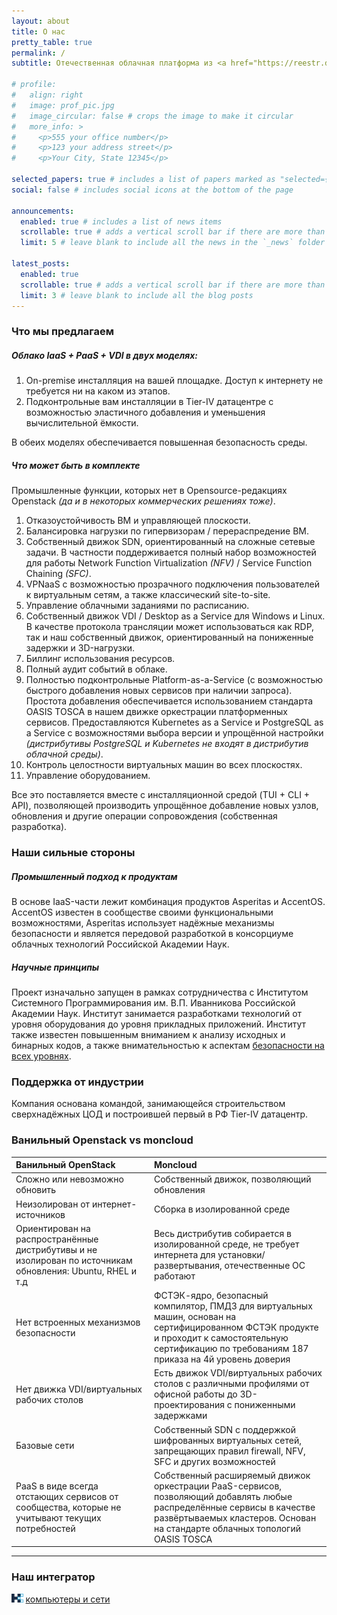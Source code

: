 ```yaml
---
layout: about
title: О нас
pretty_table: true
permalink: /
subtitle: Отечественная облачная платформа из <a href="https://reestr.digital.gov.ru/reestr/3050301/">Реестра ПО МинЦифры №26306</a>

# profile:
#   align: right
#   image: prof_pic.jpg
#   image_circular: false # crops the image to make it circular
#   more_info: >
#     <p>555 your office number</p>
#     <p>123 your address street</p>
#     <p>Your City, State 12345</p>

selected_papers: true # includes a list of papers marked as "selected={true}"
social: false # includes social icons at the bottom of the page

announcements:
  enabled: true # includes a list of news items
  scrollable: true # adds a vertical scroll bar if there are more than 3 news items
  limit: 5 # leave blank to include all the news in the `_news` folder

latest_posts:
  enabled: true
  scrollable: true # adds a vertical scroll bar if there are more than 3 new posts items
  limit: 3 # leave blank to include all the blog posts
---
```


### Что мы предлагаем

##### Облако IaaS + PaaS + VDI в двух моделях:
  1. On-premise инсталляция на вашей площадке. Доступ к интернету не требуется ни на каком из этапов.
  2. Подконтрольные вам инсталляции в Tier-IV датацентре с возможностью эластичного добавления и уменьшения вычислительной ёмкости.

В обеих моделях обеспечивается повышенная безопасность среды.

##### Что может быть в комплекте
  Промышленные функции, которых нет в Opensource-редакциях Openstack _(да и в некоторых коммерческих решениях тоже)_.
  1. Отказоустойчивость ВМ и управляющей плоскости.
  2. Балансировка нагрузки по гипервизорам / перераспредение ВМ.
  3. Собственный движок SDN, ориентированный на сложные сетевые задачи. В частности поддерживается полный набор возможностей для работы Network Function Virtualization _(NFV)_ / Service Function Chaining _(SFC)_.
  4. VPNaaS с возможностью прозрачного подключения пользователей к виртуальным сетям, а также классический site-to-site.
  5. Управление облачными заданиями по расписанию.
  6. Собственный движок VDI / Desktop as a Service для Windows и Linux. В качестве протокола трансляции может использоваться как RDP, так и наш собственный движок, ориентированный на пониженные задержки и 3D-нагрузки.
  7. Биллинг использования ресурсов.
  8. Полный аудит событий в облаке.
  9. Полностью подконтрольные Platform-as-a-Service (с возможностью быстрого добавления новых сервисов при наличии запроса). Простота добавления обеспечивается использованием стандарта OASIS TOSCA в нашем движке оркестрации платформенных сервисов. 
  Предоставляются Kubernetes as a Service и PostgreSQL as a Service с возможностями выбора версии и упрощённой настройки _(дистрибутивы PostgreSQL и Kubernetes не входят в дистрибутив облачной среды)_. 
  10. Контроль целостности виртуальных машин во всех плоскостях.
  11. Управление оборудованием.
 
 Все это поставляется вместе с инсталляционной средой (TUI + CLI + API), позволяющей производить упрощённое добавление новых узлов, обновления и другие операции сопровождения (собственная разработка).
  
### Наши сильные стороны

##### Промышленный подход к продуктам
В основе IaaS-части лежит комбинация продуктов Asperitas и AccentOS. AccentOS известен в сообществе своими функциональными возможностями, Asperitas использует надёжные механизмы безопасности и является передовой разработкой в консорциуме облачных технологий Российской Академии Наук.

##### Научные принципы
Проект изначально запущен в рамках сотрудничества с Институтом Системного Программирования им. В.П. Иванникова Российской Академии Наук. Институт занимается разработками технологий от уровня оборудования до уровня прикладных приложений. Институт также известен повышенным вниманием к анализу исходных и бинарных кодов, а также внимательностью к аспектам <a href="security/">безопасности на всех уровнях</a>.

### Поддержка от индустрии
Компания основана командой, занимающейся строительством сверхнадёжных ЦОД и построившей первый в РФ Tier-IV датацентр.

### Ванильный Openstack vs moncloud

| Ванильный OpenStack | Moncloud |
| :-- | :-- |
| <i class="fa-solid fa-xmark"></i> Сложно или невозможно обновить | <i class="fa-solid fa-check"></i> Собственный движок, позволяющий обновления |
| <i class="fa-solid fa-xmark"></i> Неизолирован от интернет-источников | <i class="fa-solid fa-check"></i> Сборка в изолированной среде |
| <i class="fa-solid fa-xmark"></i> Ориентирован на распространённые дистрибутивы и не изолирован по источникам обновления: Ubuntu, RHEL и т.д | <i class="fa-solid fa-check"></i> Весь дистрибутив собирается в изолированной среде, не требует интернета для установки/развертывания, отечественные ОС работают |
| <i class="fa-solid fa-xmark"></i> Нет встроенных механизмов безопасности | <i class="fa-solid fa-check"></i> ФСТЭК-ядро, безопасный компилятор, ПМДЗ для виртуальных машин, основан на сертифицированном ФСТЭК продукте и проходит к самостоятельную сертификацию по требованиям 187 приказа на 4й уровень доверия |
| <i class="fa-solid fa-xmark"></i> Нет движка VDI/виртуальных рабочих столов | <i class="fa-solid fa-check"></i> Есть движок VDI/виртуальных рабочих столов с различными профилями от офисной работы до 3D-проектирования с пониженными задержками |
| <i class="fa-solid fa-xmark"></i> Базовые сети | <i class="fa-solid fa-check"></i> Собственный SDN с поддержкой шифрованных виртуальных сетей, запрещающих правил firewall, NFV, SFC и других возможностей |
| <i class="fa-solid fa-xmark"></i> PaaS в виде всегда отстающих сервисов от сообщества, которые не учитывают текущих потребностей | <i class="fa-solid fa-check"></i> Собственный расширяемый движок оркестрации PaaS-сервисов, позволяющий добавлять любые распределённые сервисы в качестве развёртываемых кластеров. Основан на стандарте облачных топологий OASIS TOSCA |

----------------

### Наш интегратор

<img style="height: 1em" src="assets/img/KiS_logo_symbol.png"/> <a href="https://www.c-lan.ru/">компьютеры и сети</a>     

